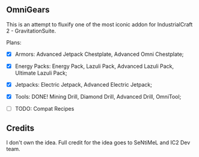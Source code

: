 ## OmniGears
This is an attempt to fluxify one of the most iconic addon for IndustrialCraft 2 - GravitationSuite.

Plans:

-[x] Armors: Advanced Jetpack Chestplate, Advanced Omni Chestplate;

-[x] Energy Packs: Energy Pack, Lazuli Pack, Advanced Lazuli Pack, Ultimate Lazuli Pack;

-[x] Jetpacks: Electric Jetpack, Advanced Electric Jetpack;

-[x] Tools: DONE! Mining Drill, Diamond Drill, Advanced Drill, OmniTool;

-[ ] TODO: Compat Recipes

## Credits

I don't own the idea. Full credit for the idea goes to SeNtiMeL and IC2 Dev team.